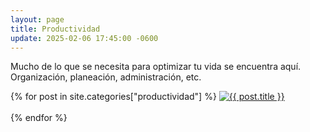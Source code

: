```yaml
---
layout: page
title: Productividad
update: 2025-02-06 17:45:00 -0600
---
```

Mucho de lo que se necesita para optimizar tu vida se encuentra aquí. Organización, planeación, administración, etc.
<p>{% for post in site.categories["productividad"] %}
    <a href="{{ post.url }}"><img width="auto" max-width="360px" src="{{ post.banner }}" alt="{{ post.title }}"/></a><br><br>
{% endfor %}</p>